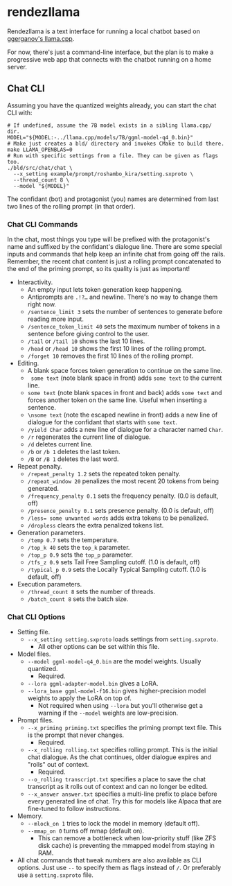 # rendezllama

Rendezllama is a text interface for running a local chatbot based on [ggerganov's llama.cpp](https://github.com/ggerganov/llama.cpp).

For now, there's just a command-line interface, but the plan is to make a progressive web app that connects with the chatbot running on a home server.

## Chat CLI

Assuming you have the quantized weights already, you can start the chat CLI with:
```shell
# If undefined, assume the 7B model exists in a sibling llama.cpp/ dir.
MODEL="${MODEL:-../llama.cpp/models/7B/ggml-model-q4_0.bin}"
# Make just creates a bld/ directory and invokes CMake to build there.
make LLAMA_OPENBLAS=0
# Run with specific settings from a file. They can be given as flags too.
./bld/src/chat/chat \
  --x_setting example/prompt/roshambo_kira/setting.sxproto \
  --thread_count 8 \
  --model "${MODEL}"
```

The confidant (bot) and protagonist (you) names are determined from last two lines of the rolling prompt (in that order).

### Chat CLI Commands

In the chat, most things you type will be prefixed with the protagonist's name and suffixed by the confidant's dialogue line.
There are some special inputs and commands that help keep an infinite chat from going off the rails.
Remember, the recent chat content is just a rolling prompt concatenated to the end of the priming prompt, so its quality is just as important!
- Interactivity.
  - An empty input lets token generation keep happening.
  - Antiprompts are `.!?…` and newline. There's no way to change them right now.
  - `/sentence_limit 3` sets the number of sentences to generate before reading more input.
  - `/sentence_token_limit 40` sets the maximum number of tokens in a sentence before giving control to the user.
  - `/tail` or `/tail 10` shows the last 10 lines.
  - `/head` or `/head 10` shows the first 10 lines of the rolling prompt.
  - `/forget 10` removes the first 10 lines of the rolling prompt.
- Editing.
  - A blank space forces token generation to continue on the same line.
  - ` some text` (note blank space in front) adds `some text` to the current line.
  - ` some text ` (note blank spaces in front and back) adds `some text` and forces another token on the same line. Useful when inserting a sentence.
  - `\nsome text` (note the escaped newline in front) adds a new line of dialogue for the confidant that starts with `some text`.
  - `/yield Char` adds a new line of dialogue for a character named `Char`.
  - `/r` regenerates the current line of dialogue.
  - `/d` deletes current line.
  - `/b` or `/b 1` deletes the last token.
  - `/B` or `/B 1` deletes the last word.
- Repeat penalty.
  - `/repeat_penalty 1.2` sets the repeated token penalty.
  - `/repeat_window 20` penalizes the most recent 20 tokens from being generated.
  - `/frequency_penalty 0.1` sets the frequency penalty. (0.0 is default, off)
  - `/presence_penalty 0.1` sets presence penalty. (0.0 is default, off)
  - `/less= some unwanted words` adds extra tokens to be penalized.
  - `/dropless` clears the extra penalized tokens list.
- Generation parameters.
  - `/temp 0.7` sets the temperature.
  - `/top_k 40` sets the `top_k` parameter.
  - `/top_p 0.9` sets the `top_p` parameter.
  - `/tfs_z 0.9` sets Tail Free Sampling cutoff. (1.0 is default, off)
  - `/typical_p 0.9` sets the Locally Typical Sampling cutoff. (1.0 is default, off)
- Execution parameters.
  - `/thread_count 8` sets the number of threads.
  - `/batch_count 8` sets the batch size.

### Chat CLI Options

- Setting file.
  - `--x_setting setting.sxproto` loads settings from `setting.sxproto`.
    - All other options can be set within this file.
- Model files.
  - `--model ggml-model-q4_0.bin` are the model weights. Usually quantized.
    - Required.
  - `--lora ggml-adapter-model.bin` gives a LoRA.
  - `--lora_base ggml-model-f16.bin` gives higher-precision model weights to apply the LoRA on top of.
    - Not required when using `--lora` but you'll otherwise get a warning if the `--model` weights are low-precision.
- Prompt files.
  - `--x_priming priming.txt` specifies the priming prompt text file. This is the prompt that never changes.
    - Required.
  - `--x_rolling rolling.txt` specifies rolling prompt. This is the initial chat dialogue. As the chat continues, older dialogue expires and "rolls" out of context.
    - Required.
  - `--o_rolling transcript.txt` specifies a place to save the chat transcript as it rolls out of context and can no longer be edited.
  - `--x_answer answer.txt` specifies a multi-line prefix to place before every generated line of chat. Try this for models like Alpaca that are fine-tuned to follow instructions.
- Memory.
  - `--mlock_on 1` tries to lock the model in memory (default off).
  - `--mmap_on 0` turns off mmap (default on).
    - This can remove a bottleneck when low-priority stuff (like ZFS disk cache) is preventing the mmapped model from staying in RAM.
- All chat commands that tweak numbers are also available as CLI options. Just use `--` to specify them as flags instead of `/`. Or preferably use a `setting.sxproto` file.

